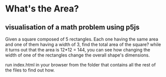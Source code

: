 # What's the Area?

## visualisation of a math problem using p5js
Given a square composed of 5 rectangles. Each one having the same area and one of them having a width of 3, find the total area of the square?
while it turns out that the area is 12*12 = 144, you can see how changing the width of one of the rectangles change the overall shape's dimensions.

run index.html in your browser from the folder that contains all the rest of the files to find out how.

